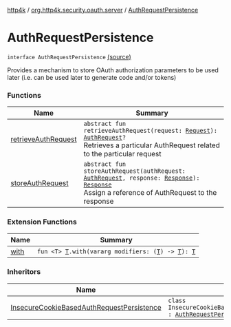[http4k](../../index.md) / [org.http4k.security.oauth.server](../index.md) / [AuthRequestPersistence](./index.md)

# AuthRequestPersistence

`interface AuthRequestPersistence` [(source)](https://github.com/http4k/http4k/blob/master/http4k-security-oauth/src/main/kotlin/org/http4k/security/oauth/server/AuthRequestPersistence.kt#L10)

Provides a mechanism to store OAuth authorization parameters to be used later
(i.e. can be used later to generate code and/or tokens)

### Functions

| Name | Summary |
|---|---|
| [retrieveAuthRequest](retrieve-auth-request.md) | `abstract fun retrieveAuthRequest(request: `[`Request`](../../org.http4k.core/-request/index.md)`): `[`AuthRequest`](../-auth-request/index.md)`?`<br>Retrieves a particular AuthRequest related to the particular request |
| [storeAuthRequest](store-auth-request.md) | `abstract fun storeAuthRequest(authRequest: `[`AuthRequest`](../-auth-request/index.md)`, response: `[`Response`](../../org.http4k.core/-response/index.md)`): `[`Response`](../../org.http4k.core/-response/index.md)<br>Assign a reference of AuthRequest to the response |

### Extension Functions

| Name | Summary |
|---|---|
| [with](../../org.http4k.core/with.md) | `fun <T> `[`T`](../../org.http4k.core/with.md#T)`.with(vararg modifiers: (`[`T`](../../org.http4k.core/with.md#T)`) -> `[`T`](../../org.http4k.core/with.md#T)`): `[`T`](../../org.http4k.core/with.md#T) |

### Inheritors

| Name | Summary |
|---|---|
| [InsecureCookieBasedAuthRequestPersistence](../-insecure-cookie-based-auth-request-persistence/index.md) | `class InsecureCookieBasedAuthRequestPersistence : `[`AuthRequestPersistence`](./index.md) |
